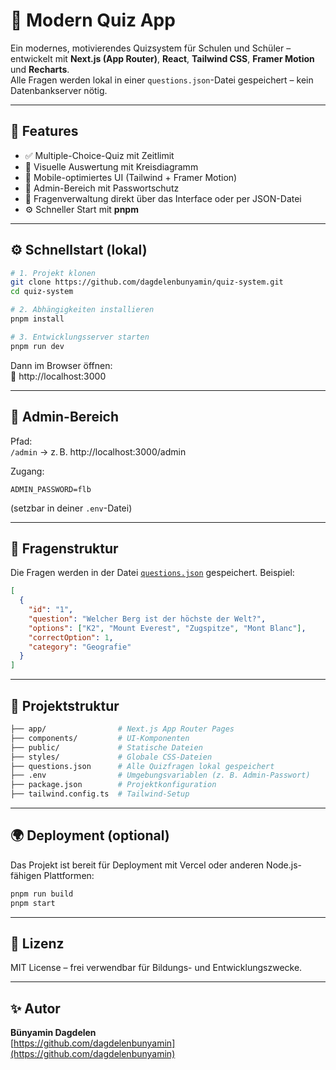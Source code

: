 # 🧠 Modern Quiz App

Ein modernes, motivierendes Quizsystem für Schulen und Schüler – entwickelt mit **Next.js (App Router)**, **React**, **Tailwind CSS**, **Framer Motion** und **Recharts**.  
Alle Fragen werden lokal in einer `questions.json`-Datei gespeichert – kein Datenbankserver nötig.

---

## 🚀 Features

- ✅ Multiple-Choice-Quiz mit Zeitlimit
- 🎯 Visuelle Auswertung mit Kreisdiagramm
- 📱 Mobile-optimiertes UI (Tailwind + Framer Motion)
- 🔐 Admin-Bereich mit Passwortschutz
- 📝 Fragenverwaltung direkt über das Interface oder per JSON-Datei
- ⚙️ Schneller Start mit **pnpm**

---

## ⚙️ Schnellstart (lokal)

```bash
# 1. Projekt klonen
git clone https://github.com/dagdelenbunyamin/quiz-system.git
cd quiz-system

# 2. Abhängigkeiten installieren
pnpm install

# 3. Entwicklungsserver starten
pnpm run dev
```

Dann im Browser öffnen:  
🔗 http://localhost:3000

---

## 🔐 Admin-Bereich

Pfad:  
`/admin` → z. B. http://localhost:3000/admin

Zugang:  
```env
ADMIN_PASSWORD=flb
```
(setzbar in deiner `.env`-Datei)

---

## 📄 Fragenstruktur

Die Fragen werden in der Datei [`questions.json`](./questions.json) gespeichert. Beispiel:

```json
[
  {
    "id": "1",
    "question": "Welcher Berg ist der höchste der Welt?",
    "options": ["K2", "Mount Everest", "Zugspitze", "Mont Blanc"],
    "correctOption": 1,
    "category": "Geografie"
  }
]
```

---

## 📁 Projektstruktur

```bash
├── app/                # Next.js App Router Pages
├── components/         # UI-Komponenten
├── public/             # Statische Dateien
├── styles/             # Globale CSS-Dateien
├── questions.json      # Alle Quizfragen lokal gespeichert
├── .env                # Umgebungsvariablen (z. B. Admin-Passwort)
├── package.json        # Projektkonfiguration
├── tailwind.config.ts  # Tailwind-Setup
```

---

## 🌍 Deployment (optional)

Das Projekt ist bereit für Deployment mit Vercel oder anderen Node.js-fähigen Plattformen:

```bash
pnpm run build
pnpm start
```

---

## 📄 Lizenz

MIT License – frei verwendbar für Bildungs- und Entwicklungszwecke.

---

## ✨ Autor

**Bünyamin Dagdelen**  
[https://github.com/dagdelenbunyamin](https://github.com/dagdelenbunyamin)
